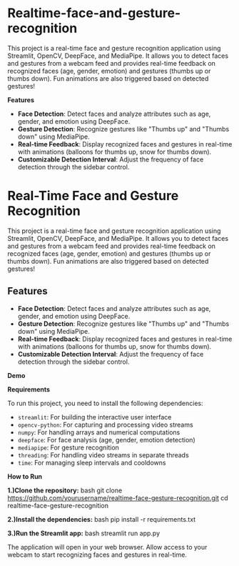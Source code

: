 # Realtime-face-and-gesture-recognition

This project is a real-time face and gesture recognition application using Streamlit, OpenCV, DeepFace, and MediaPipe. It allows you to detect faces and gestures from a webcam feed and provides real-time feedback on recognized faces (age, gender, emotion) and gestures (thumbs up or thumbs down). Fun animations are also triggered based on detected gestures!

**Features**

- **Face Detection**: Detect faces and analyze attributes such as age, gender, and emotion using DeepFace.
- **Gesture Detection**: Recognize gestures like "Thumbs up" and "Thumbs down" using MediaPipe.
- **Real-time Feedback**: Display recognized faces and gestures in real-time with animations (balloons for thumbs up, snow for thumbs down).
- **Customizable Detection Interval**: Adjust the frequency of face detection through the sidebar control.

# Real-Time Face and Gesture Recognition

This project is a real-time face and gesture recognition application using Streamlit, OpenCV, DeepFace, and MediaPipe. It allows you to detect faces and gestures from a webcam feed and provides real-time feedback on recognized faces (age, gender, emotion) and gestures (thumbs up or thumbs down). Fun animations are also triggered based on detected gestures!

## Features

- **Face Detection**: Detect faces and analyze attributes such as age, gender, and emotion using DeepFace.
- **Gesture Detection**: Recognize gestures like "Thumbs up" and "Thumbs down" using MediaPipe.
- **Real-time Feedback**: Display recognized faces and gestures in real-time with animations (balloons for thumbs up, snow for thumbs down).
- **Customizable Detection Interval**: Adjust the frequency of face detection through the sidebar control.

**Demo**

**Requirements**

To run this project, you need to install the following dependencies:

- `streamlit`: For building the interactive user interface
- `opencv-python`: For capturing and processing video streams
- `numpy`: For handling arrays and numerical computations
- `deepface`: For face analysis (age, gender, emotion detection)
- `mediapipe`: For gesture recognition
- `threading`: For handling video streams in separate threads
- `time`: For managing sleep intervals and cooldowns


**How to Run**

**1.)Clone the repository:**
bash
git clone https://github.com/yourusername/realtime-face-gesture-recognition.git
cd realtime-face-gesture-recognition

**2.)Install the dependencies:**
bash
pip install -r requirements.txt

**3.)Run the Streamlit app:**
bash
streamlit run app.py

The application will open in your web browser. Allow access to your webcam to start recognizing faces and gestures in real-time.
